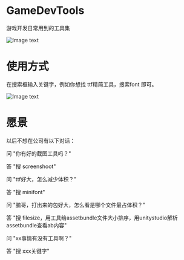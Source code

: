 # GameDevTools
游戏开发日常用到的工具集

![Image text](http://gitlab.shouyougu.com/Captain/GameDevTools/raw/master/doc/1.png)


# 使用方式
在搜索框输入关键字，例如你想找 ttf精简工具，搜索font 即可。

![Image text](http://gitlab.shouyougu.com/Captain/GameDevTools/raw/master/doc/2.png)

# 愿景

以后不想在公司有以下对话：

问 "你有好的截图工具吗？"

答 "搜 screenshoot"

问 "ttf好大，怎么减少体积？"

答 "搜 minifont"

问 "鹏哥，打出来的包好大，怎么看是哪个文件最占体积？" 

答 "搜 filesize，用工具给assetbundle文件大小排序，用unitystudio解析assetbundle查看ab内容"

问 "xx事情有没有工具啊？"

答 "搜 xxx关键字"
